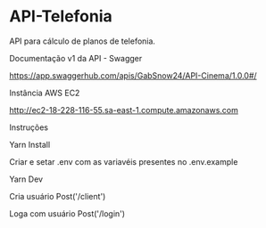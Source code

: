 # API-Telefonia
API para cálculo de planos de telefonia.

Documentação v1 da API - Swagger

https://app.swaggerhub.com/apis/GabSnow24/API-Cinema/1.0.0#/

Instância AWS EC2 

http://ec2-18-228-116-55.sa-east-1.compute.amazonaws.com

Instruções

Yarn Install

Criar e setar .env com as variavéis presentes no .env.example

Yarn Dev

Cria usuário
Post('/client')

Loga com usuário
Post('/login')


